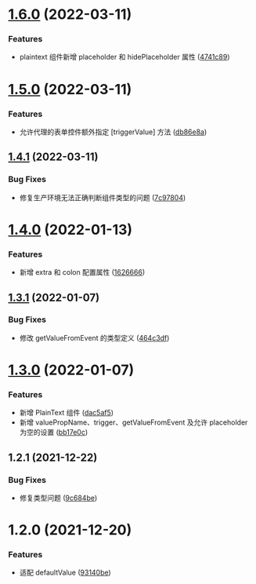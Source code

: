 # [1.6.0](https://github.com/linewell-zwfed/react-hook-form-with-antd/compare/1.5.0...1.6.0) (2022-03-11)

### Features

- plaintext 组件新增 placeholder 和 hidePlaceholder 属性 ([4741c89](https://github.com/linewell-zwfed/react-hook-form-with-antd/commit/4741c8933cf353554d6eba73aa8fa80abe40c09a))

# [1.5.0](https://github.com/linewell-zwfed/react-hook-form-with-antd/compare/1.4.0...1.5.0) (2022-03-11)

### Features

- 允许代理的表单控件额外指定 [triggerValue] 方法 ([db86e8a](https://github.com/linewell-zwfed/react-hook-form-with-antd/commit/db86e8a064f7d62fb111c2a3f3d773c8cbafdce5))

## [1.4.1](https://github.com/linewell-zwfed/react-hook-form-with-antd/compare/1.4.0...1.4.1) (2022-03-11)

### Bug Fixes

- 修复生产环境无法正确判断组件类型的问题 ([7c97804](https://github.com/linewell-zwfed/react-hook-form-with-antd/commit/7c97804af8ab8d71568a9760e2abdd6e5e9bd719))

# [1.4.0](https://github.com/linewell-zwfed/react-hook-form-with-antd/compare/1.3.1...1.4.0) (2022-01-13)

### Features

- 新增 extra 和 colon 配置属性 ([1626666](https://github.com/linewell-zwfed/react-hook-form-with-antd/commit/162666681f57d009250a611a440d79d0199148e6))

## [1.3.1](https://github.com/linewell-zwfed/react-hook-form-with-antd/compare/1.3.0...1.3.1) (2022-01-07)

### Bug Fixes

- 修改 getValueFromEvent 的类型定义 ([464c3df](https://github.com/linewell-zwfed/react-hook-form-with-antd/commit/464c3df3e3b12d4709aa8a0ed4f0cbbb312f6f79))

# [1.3.0](https://github.com/linewell-zwfed/react-hook-form-with-antd/compare/1.2.1...1.3.0) (2022-01-07)

### Features

- 新增 PlainText 组件 ([dac5af5](https://github.com/linewell-zwfed/react-hook-form-with-antd/commit/dac5af5862653584c3d17cae2c60c5b95f01f44c))
- 新增 valuePropName、trigger、getValueFromEvent 及允许 placeholder 为空的设置 ([bb17e0c](https://github.com/linewell-zwfed/react-hook-form-with-antd/commit/bb17e0c830a5367648d0b581e22443d340158819))

## 1.2.1 (2021-12-22)

### Bug Fixes

- 修复类型问题 ([9c684be](https://github.com/linewell-zwfed/react-hook-form-with-antd/commit/9c684be42308300e903b49463b7a05156941500b))

# 1.2.0 (2021-12-20)

### Features

- 适配 defaultValue ([93140be](https://github.com/linewell-zwfed/react-hook-form-with-antd/commit/93140beb0731b969e5a082b8245598c378cc76a5))
